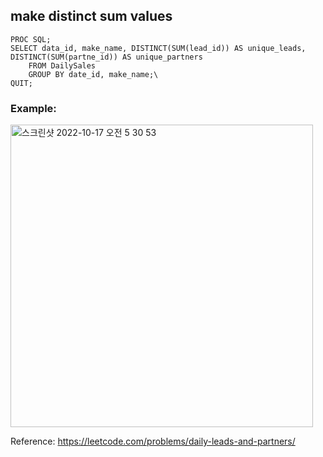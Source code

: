 ## make distinct sum values 
``` SAS
PROC SQL;
SELECT data_id, make_name, DISTINCT(SUM(lead_id)) AS unique_leads, DISTINCT(SUM(partne_id)) AS unique_partners
    FROM DailySales
    GROUP BY date_id, make_name;\
QUIT;
``` 

### Example:
<img width="484" alt="스크린샷 2022-10-17 오전 5 30 53" src="https://user-images.githubusercontent.com/107760647/196056784-db3c5fab-0444-4a6b-b50b-6446ce959f30.png">

Reference:
https://leetcode.com/problems/daily-leads-and-partners/
